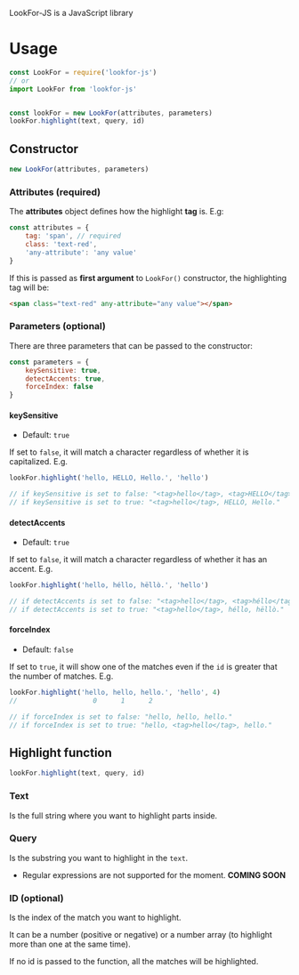 LookFor-JS is a JavaScript library

# Usage

```js
const LookFor = require('lookfor-js')
// or
import LookFor from 'lookfor-js'


const lookFor = new LookFor(attributes, parameters)
lookFor.highlight(text, query, id)
```

## Constructor

```js
new LookFor(attributes, parameters)
```

### Attributes (required)

The **attributes** object defines how the highlight **tag** is. E.g:

```js
const attributes = {
    tag: 'span', // required
    class: 'text-red',
    'any-attribute': 'any value'
}
```

If this is passed as **first argument** to `LookFor()` constructor, the highlighting tag will be:

```html
<span class="text-red" any-attribute="any value"></span>
```

### Parameters (optional)

There are three parameters that can be passed to the constructor:

```js
const parameters = {
    keySensitive: true,
    detectAccents: true,
    forceIndex: false
}
```

#### keySensitive

* Default: `true`

If set to `false`, it will match a character regardless of whether it is capitalized. E.g.

```js
lookFor.highlight('hello, HELLO, Hello.', 'hello')

// if keySensitive is set to false: "<tag>hello</tag>, <tag>HELLO</tag>, <tag>Hello</tag>."
// if keySensitive is set to true: "<tag>hello</tag>, HELLO, Hello."
```

#### detectAccents

* Default: `true`

If set to `false`, it will match a character regardless of whether it has an accent. E.g.

```js
lookFor.highlight('hello, héllo, hëllò.', 'hello')

// if detectAccents is set to false: "<tag>hello</tag>, <tag>héllo</tag>, <tag>hëllò</tag>."
// if detectAccents is set to true: "<tag>hello</tag>, héllo, hëllò."
```

#### forceIndex

* Default: `false`

If set to `true`, it will show one of the matches even if the `id` is greater that the number of matches. E.g.

```js
lookFor.highlight('hello, hello, hello.', 'hello', 4)
//                   0      1      2

// if forceIndex is set to false: "hello, hello, hello."
// if forceIndex is set to true: "hello, <tag>hello</tag>, hello."
```

## Highlight function

```js
lookFor.highlight(text, query, id)
```

### Text

Is the full string where you want to highlight parts inside.

### Query

Is the substring you want to highlight in the `text`.

* Regular expressions are not supported for the moment. **COMING SOON**

### ID (optional)

Is the index of the match you want to highlight.

It can be a number (positive or negative) or a number array (to highlight more than one at the same time).

If no id is passed to the function, all the matches will be highlighted.